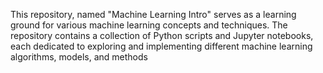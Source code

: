 This repository, named "Machine Learning Intro" serves as a learning ground for various machine learning concepts and techniques. The repository contains a collection of Python scripts and Jupyter notebooks, each dedicated to exploring and implementing different machine learning algorithms, models, and methods